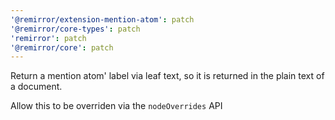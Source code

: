 ```yaml
---
'@remirror/extension-mention-atom': patch
'@remirror/core-types': patch
'remirror': patch
'@remirror/core': patch
---
```


Return a mention atom' label via leaf text, so it is returned in the plain text of a document.

Allow this to be overriden via the `nodeOverrides` API
